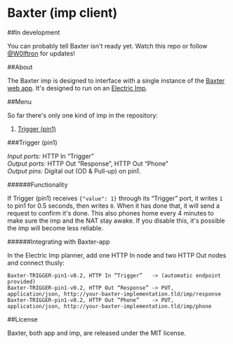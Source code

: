 Baxter (imp client)
=============

##In development

You can probably tell Baxter isn't ready yet. Watch this repo or follow [@W0lftron](https://twitter.com/W0lftron) for updates!

##About

The Baxter imp is designed to interface with a single instance of the [Baxter web app](https://github.com/thure/baxter-app). It's designed to run on an [Electric Imp](http://electricimp.com).

##Menu

So far there's only one kind of imp in the repository:

1. [Trigger (pin1)](#trigger-pin1)

###Trigger (pin1)

*Input ports:* HTTP In “Trigger”  
*Output ports:* HTTP Out “Response”, HTTP Out “Phone”  
*Output pins:* Digital out (OD & Pull-up) on pin1.

######Functionality

If Trigger (pin1) receives `{"value": 1}` through its “Trigger” port, it writes `1` to pin1 for 0.5 seconds, then writes `0`. When it has done that, it will send a request to confirm it's done. This also phones home every 4 minutes to make sure the imp and the NAT stay awake. If you disable this, it's possible the imp will become less reliable.

######Integrating with Baxter-app

In the Electric Imp planner, add one HTTP In node and two HTTP Out nodes and connect thusly:

    Baxter-TRIGGER-pin1-v0.2, HTTP In “Trigger”   -> (automatic endpoint provided)
    Baxter-TRIGGER-pin1-v0.2, HTTP Out “Response” -> PUT, application/json, http://your-baxter-implementation.tld/imp/response
    Baxter-TRIGGER-pin1-v0.2, HTTP Out “Phone”    -> PUT, application/json, http://your-baxter-implementation.tld/imp/phone

##License

Baxter, both app and imp, are released under the MIT license.